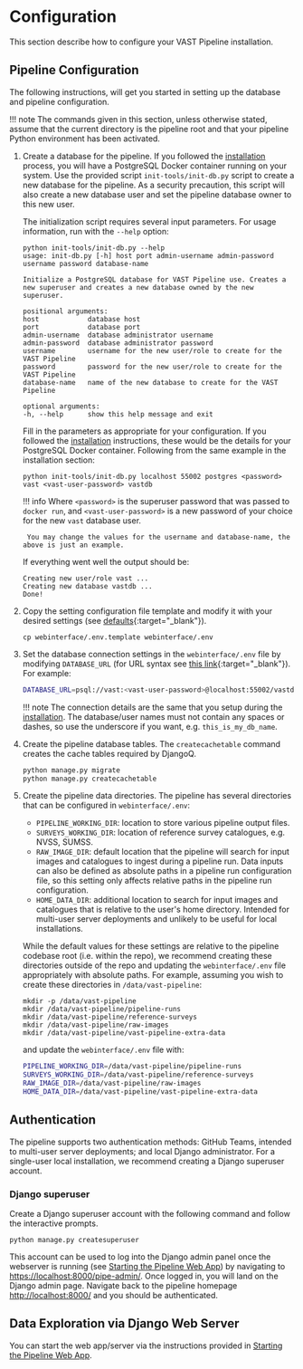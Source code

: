 <!-- markdownlint-disable MD046 -->
# Configuration

This section describe how to configure your VAST Pipeline installation.

## Pipeline Configuration

The following instructions, will get you started in setting up the database and pipeline configuration.

!!! note
    The commands given in this section, unless otherwise stated, assume that the current directory is the pipeline root and that your pipeline Python environment has been activated.

1. Create a database for the pipeline. If you followed the [installation](installation.md) process, you will have a PostgreSQL Docker container running on your system. Use the provided script `init-tools/init-db.py` script to create a new database for the pipeline. As a security precaution, this script will also create a new database user and set the pipeline database owner to this new user.

    The initialization script requires several input parameters. For usage information, run with the `--help` option:

    ```console
    python init-tools/init-db.py --help
    usage: init-db.py [-h] host port admin-username admin-password username password database-name

    Initialize a PostgreSQL database for VAST Pipeline use. Creates a new superuser and creates a new database owned by the new superuser.

    positional arguments:
    host            database host
    port            database port
    admin-username  database administrator username
    admin-password  database administrator password
    username        username for the new user/role to create for the VAST Pipeline
    password        password for the new user/role to create for the VAST Pipeline
    database-name   name of the new database to create for the VAST Pipeline

    optional arguments:
    -h, --help      show this help message and exit
    ```

    Fill in the parameters as appropriate for your configuration. If you followed the [installation](installation.md) instructions, these would be the details for your PostgreSQL Docker container. Following from the same example in the installation section:

    ```console
    python init-tools/init-db.py localhost 55002 postgres <password> vast <vast-user-password> vastdb
    ```

    !!! info
        Where `<password>` is the superuser password that was passed to `docker run`, and `<vast-user-password>` is a new password of your choice for the new `vast` database user.

        You may change the values for the username and database-name, the above is just an example.

    If everything went well the output should be:

    ```console
    Creating new user/role vast ...
    Creating new database vastdb ...
    Done!
    ```

2. Copy the setting configuration file template and modify it with your desired settings (see [defaults](https://github.com/askap-vast/vast-pipeline/blob/master/webinterface/.env.template){:target="_blank"}).

    ```console
    cp webinterface/.env.template webinterface/.env
    ```

3. Set the database connection settings in the `webinterface/.env` file by modifying `DATABASE_URL` (for URL syntax see [this link](https://django-environ.readthedocs.io/en/latest/#tips){:target="_blank"}). For example:

    ```bash
    DATABASE_URL=psql://vast:<vast-user-password>@localhost:55002/vastdb
    ```

    !!! note
        The connection details are the same that you setup during the [installation](installation.md). The database/user names must not contain any spaces or dashes, so use the underscore if you want, e.g. `this_is_my_db_name`.

4. Create the pipeline database tables. The `createcachetable` command creates the cache tables required by DjangoQ.

    ```bash
    python manage.py migrate
    python manage.py createcachetable
    ```

5. Create the pipeline data directories. The pipeline has several directories that can be configured in `webinterface/.env`:

    * `PIPELINE_WORKING_DIR`: location to store various pipeline output files.
    * `SURVEYS_WORKING_DIR`: location of reference survey catalogues, e.g. NVSS, SUMSS.
    * `RAW_IMAGE_DIR`: default location that the pipeline will search for input images and catalogues to ingest during a pipeline run. Data inputs can also be defined as absolute paths in a pipeline run configuration file, so this setting only affects relative paths in the pipeline run configuration.
    * `HOME_DATA_DIR`: additional location to search for input images and catalogues that is relative to the user's home directory. Intended for multi-user server deployments and unlikely to be useful for local installations.

    While the default values for these settings are relative to the pipeline codebase root (i.e. within the repo), we recommend creating these directories outside of the repo and updating the `webinterface/.env` file appropriately with absolute paths. For example, assuming you wish to create these directories in `/data/vast-pipeline`:

    ```console
    mkdir -p /data/vast-pipeline
    mkdir /data/vast-pipeline/pipeline-runs
    mkdir /data/vast-pipeline/reference-surveys
    mkdir /data/vast-pipeline/raw-images
    mkdir /data/vast-pipeline/vast-pipeline-extra-data
    ```

    and update the `webinterface/.env` file with:

    ```bash
    PIPELINE_WORKING_DIR=/data/vast-pipeline/pipeline-runs
    SURVEYS_WORKING_DIR=/data/vast-pipeline/reference-surveys
    RAW_IMAGE_DIR=/data/vast-pipeline/raw-images
    HOME_DATA_DIR=/data/vast-pipeline/vast-pipeline-extra-data
    ```

## Authentication

The pipeline supports two authentication methods: GitHub Teams, intended to multi-user server deployments; and local Django administrator. For a single-user local installation, we recommend creating a Django superuser account.

### Django superuser

Create a Django superuser account with the following command and follow the interactive prompts.

```console
python manage.py createsuperuser
```

This account can be used to log into the Django admin panel once the webserver is running (see [Starting the Pipeline Web App](../adminusage/app.md#starting-the-pipeline-web-app)) by navigating to <https://localhost:8000/pipe-admin/>. Once logged in, you will land on the Django admin page. Navigate back to the pipeline homepage <http://localhost:8000/> and you should be authenticated.

## Data Exploration via Django Web Server

You can start the web app/server via the instructions provided in [Starting the Pipeline Web App](../adminusage/app.md#starting-the-pipeline-web-app).
